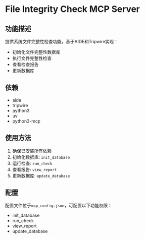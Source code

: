# File Integrity Check MCP Server

## 功能描述
提供系统文件完整性检查功能，基于AIDE和Tripwire实现：
- 初始化文件完整性数据库
- 执行文件完整性检查
- 查看检查报告
- 更新数据库

## 依赖
- aide
- tripwire
- python3
- uv
- python3-mcp

## 使用方法
1. 确保已安装所有依赖
2. 初始化数据库: `init_database`
3. 运行检查: `run_check`
4. 查看报告: `view_report`
5. 更新数据库: `update_database`

## 配置
配置文件位于`mcp_config.json`，可配置以下功能权限：
- init_database
- run_check
- view_report
- update_database